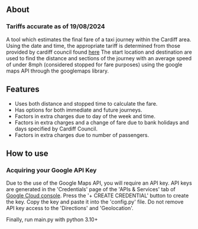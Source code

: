 ## About
### Tariffs accurate as of 19/08/2024

A tool which estimates the final fare of a taxi journey within the Cardiff area. 
Using the date and time, the appropriate tariff is determined from those provided by cardiff council found [here](https://www.cardiff.gov.uk/ENG/resident/Parking-roads-and-travel/travel/taxis/taxi-passengers/hackney-carriage/Pages/default.aspx)
The start location and destination are used to find the distance and sections of the journey with an average speed of under 8mph (considered stopped for fare purposes) using the google maps API through the googlemaps library.

## Features
- Uses both distance and stopped time to calculate the fare.
- Has options for both immediate and future journeys.
- Factors in extra charges due to day of the week and time.
- Factors in extra charges and a change of fare due to bank holidays and days specified by Cardiff Council.
- Factors in extra charges due to number of passengers.
## How to use
### Acquiring your Google API Key
Due to the use of the Google Maps API, you will require an API key. API keys are generated in the 'Credentials' page of the 'APIs & Services' tab of [Google Cloud console](https://console.cloud.google.com/apis/credentials).
Press the '+ CREATE CREDENTIAL' button to create the key.
Copy the key and paste it into the 'config.py' file.
Do not remove API key access to the 'Directions' and 'Geolocation'.

Finally, run main.py with python 3.10+

